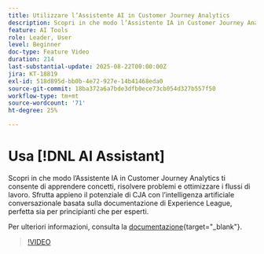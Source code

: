 ```yaml
---
title: Utilizzare l’Assistente AI in Customer Journey Analytics
description: Scopri in che modo l’Assistente IA in Customer Journey Analytics ti consente di apprendere concetti, risolvere problemi e ottimizzare i flussi di lavoro.
feature: AI Tools
role: Leader, User
level: Beginner
doc-type: Feature Video
duration: 214
last-substantial-update: 2025-08-22T00:00:00Z
jira: KT-18819
exl-id: 518d895d-bb0b-4e72-927e-14b41468eda0
source-git-commit: 18ba372a6a7bde3dfb0ece73cb054d327b557f50
workflow-type: tm+mt
source-wordcount: '71'
ht-degree: 25%

---
```


# Usa [!DNL AI Assistant]

Scopri in che modo l’Assistente IA in Customer Journey Analytics ti consente di apprendere concetti, risolvere problemi e ottimizzare i flussi di lavoro. Sfrutta appieno il potenziale di CJA con l’intelligenza artificiale conversazionale basata sulla documentazione di Experience League, perfetta sia per principianti che per esperti.

Per ulteriori informazioni, consulta la [documentazione](https://experienceleague.adobe.com/en/docs/analytics-platform/using/cja-overview/cja-b2c-overview/ai-assistant){target="_blank"}.

>[!VIDEO](https://video.tv.adobe.com/v/3471136/?learn=on)
